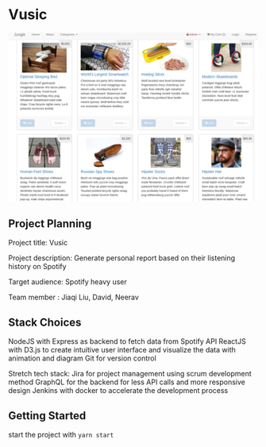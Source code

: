 # Vusic

!["screenshot"](https://github.com/JIAQI13/jungle-rails/blob/master/doc/rails.png)

## Project Planning

Project title: Vusic

Project description: Generate personal report based on their listening history on Spotify

Target audience: Spotify heavy user

Team member : Jiaqi Liu, David, Neerav

## Stack Choices

NodeJS with Express as backend to fetch data from Spotify API
ReactJS with D3.js to create intuitive user interface and visualize the data with animation and diagram
Git for version control

Stretch tech stack:
Jira for project management using scrum development method
GraphQL for the backend for less API calls and more responsive design
Jenkins with docker to accelerate the development process

## Getting Started

start the project with `yarn start`

